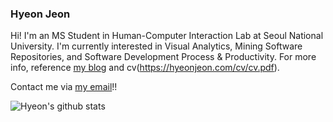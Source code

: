 ### Hyeon Jeon

Hi! I'm an MS Student in Human-Computer Interaction Lab at Seoul National University. I'm currently interested in Visual Analytics, Mining Software Repositories, and Software Development Process & Productivity. For more info, reference [my blog](https://hyeonjeon.com/) and cv(https://hyeonjeon.com/cv/cv.pdf).

Contact me via [my email](hj@hcil.snu.ac.kr)!!

![Hyeon's github stats](https://github-readme-stats.vercel.app/api?username=jeonhyun97&count_private=true)
